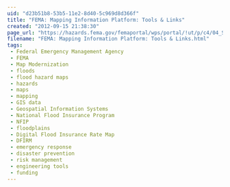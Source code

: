 ```yaml
---
uid: "d23b51b8-53b5-11e2-8d40-5c969d8d366f"
title: "FEMA: Mapping Information Platform: Tools & Links"
created: "2012-09-15 21:38:30"
page_url: "https://hazards.fema.gov/femaportal/wps/portal/!ut/p/c4/04_SB8K8xLLM9MSSzPy8xBz9CP0os3gDCyNfM_OAYHcnA3cPH1_vEFdDAwjQL8h2VAQAySek7w!!/?PC_7_082M67PSGB0GHLMK9J40000000000000_ContentData=%2Fresources%2FprogFacts.htm"
filename: "FEMA: Mapping Information Platform: Tools & Links.html"
tags: 
 - Federal Emergency Management Agency
 - FEMA
 - Map Modernization
 - floods
 - flood hazard maps
 - hazards
 - maps
 - mapping
 - GIS data
 - Geospatial Information Systems
 - National Flood Insurance Program
 - NFIP
 - floodplains
 - Digital Flood Insurance Rate Map
 - DFIRM
 - emergency response
 - disaster prevention
 - risk management
 - engineering tools
 - funding
---
```

